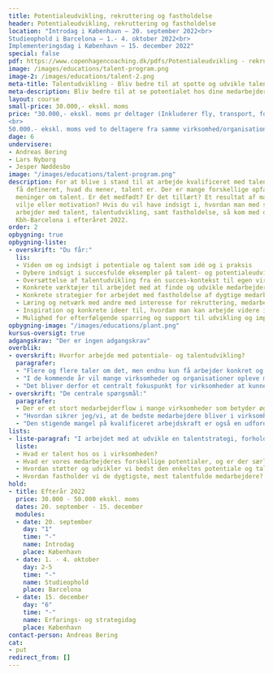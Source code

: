 ```yaml
---
title: Potentialeudvikling, rekruttering og fastholdelse
header: Potentialeudvikling, rekruttering og fastholdelse
location: "Introdag i København – 20. september 2022<br>
Studieophold i Barcelona – 1.- 4. oktober 2022<br>
Implementeringsdag i København – 15. december 2022"
special: false
pdf: https://www.copenhagencoaching.dk/pdfs/Potentialeudvikling - rekruttering og fastholdelse.pdf
image: /images/educations/talent-program.png
image-2: /images/educations/talent-2.png
meta-title: Talentudvikling - Bliv bedre til at spotte og udvikle talent med CCC
meta-description: Bliv bedre til at se potentialet hos dine medarbejdere og de unikke talenter i organisationen. Vi hjælper dig med at spotte talent og udvikle en strategi for talentudvikling.
layout: course
small-price: 30.000,- ekskl. moms
price: "30.000,- ekskl. moms pr deltager (Inkluderer fly, transport, forplejning, hotel)
<br>
50.000.- ekskl. moms ved to deltagere fra samme virksomhed/organisation"
dage: 6
undervisere:
- Andreas Bering
- Lars Nyborg
- Jesper Nøddesbo
image: "/images/educations/talent-program.png"
description: For at blive i stand til at arbejde kvalificeret med talent må du først
  få defineret, hvad du mener, talent er. Der er mange forskellige opfattelser og
  meninger om talent. Er det medfødt? Er det tillært? Et resultat af mange arbejdstimer,
  vilje eller motivation? Hvis du vil have indsigt i, hvordan man med stor succes
  arbejder med talent, talentudvikling, samt fastholdelse, så kom med os tur-retur
  Kbh-Barcelona i efteråret 2022.
order: 2
opbygning: true
opbygning-liste:
- overskrift: "Du får:"
  lis:
  - Viden om og indsigt i potentiale og talent som idé og i praksis
  - Dybere indsigt i succesfulde eksempler på talent- og potentialeudviklin
  - Oversættelse af talentudvikling fra én succes-kontekst til egen virksomhed
  - Konkrete værktøjer til arbejdet med at finde og udvikle medarbejdernes talent og potentiale
  - Konkrete strategier for arbejdet med fastholdelse af dygtige medarbejdere
  - Læring og netværk med andre med interesse for rekruttering, medarbejderudvikling og fastholdelse
  - Inspiration og konkrete ideer til, hvordan man kan arbejde videre i egen virksomhed
  - Mulighed for efterfølgende sparring og support til udvikling og implementering af en medarbejderudviklings- og fastholdelsesstrategi
opbygning-image: "/images/educations/plant.png"
kursus-oversigt: true
adgangskrav: "Der er ingen adgangskrav"
overblik:
- overskrift: Hvorfor arbejde med potentiale- og talentudvikling?
  paragrafer:
  - "Flere og flere taler om det, men endnu kun få arbejder konkret og målrettet med potentiale- og talentudvikling, som vil øge chancen for, at de bedste medarbejdere motiveres til at blive i virksomheden."
  - "I de kommende år vil mange virksomheder og organisationer opleve mangel på ledere og på arbejdskraft generelt – kampen om de bedste medarbejdere vil blive skærpet."
  - "Det bliver derfor et centralt fokuspunkt for virksomheder at kunne tiltrække og rekruttere de bedste medarbejdere. Lige så centralt bliver det at kunne støtte medarbejdere i at udfolde deres potentialer, herunder at finde og udvikle de største talenter."
- overskrift: "De centrale spørgsmål:"
  paragrafer:
  - Der er et stort medarbejderflow i mange virksomheder som betyder øgede omkostninger og tab af faglighed. Hvordan sikrer vi, at de bedste medarbejdere bliver og udvikler sig mest muligt i virksomheden?"
  - "Hvordan sikrer jeg/vi, at de bedste medarbejdere bliver i virksomheden?"
  - "Den stigende mangel på kvalificeret arbejdskraft er også en udfordring for mange virksomheder. Hvordan udvikler vi en strategi, der gør det muligt at finde og tiltrække de bedste medarbejdere til virksomheden?"
lists:
- liste-paragraf: "I arbejdet med at udvikle en talentstrategi, forholder vi os til fire helt centrale og gennemgående spørgsmål:"
  liste:
  - Hvad er talent hos os i virksomheden?
  - Hvad er vores medarbejderes forskellige potentialer, og er der særlig talentfulde medarbejdere iblandt dem?
  - Hvordan støtter og udvikler vi bedst den enkeltes potentiale og talent?
  - Hvordan fastholder vi de dygtigste, mest talentfulde medarbejdere?
hold:
- title: Efterår 2022
  price: 30.000 - 50.000 ekskl. moms
  dates: 20. september - 15. december
  modules:
  - date: 20. september
    day: "1"
    time: "-"
    name: Introdag
    place: København
  - date: 1. - 4. oktober
    day: 2-5
    time: "-"
    name: Studieophold
    place: Barcelona
  - date: 15. december
    day: "6"
    time: "-"
    name: Erfarings- og strategidag
    place: København
contact-person: Andreas Bering
cat:
- put
redirect_from: []
---
```

